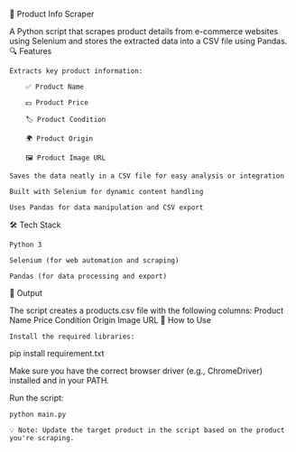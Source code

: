 🛒 Product Info Scraper

A Python script that scrapes product details from e-commerce websites using Selenium and stores the extracted data into a CSV file using Pandas.
🔍 Features

    Extracts key product information:

        ✅ Product Name

        💵 Product Price

        🏷️ Product Condition

        🌍 Product Origin

        🖼️ Product Image URL

    Saves the data neatly in a CSV file for easy analysis or integration

    Built with Selenium for dynamic content handling

    Uses Pandas for data manipulation and CSV export

🛠️ Tech Stack

    Python 3

    Selenium (for web automation and scraping)

    Pandas (for data processing and export)

📁 Output

The script creates a products.csv file with the following columns:
Product Name	Price	Condition	Origin	Image URL
🚀 How to Use

    Install the required libraries:

pip install requirement.txt

Make sure you have the correct browser driver (e.g., ChromeDriver) installed and in your PATH.

Run the script:

    python main.py

    💡 Note: Update the target product in the script based on the product you're scraping.
